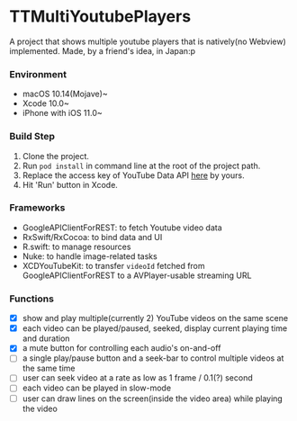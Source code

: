 # TTMultiYoutubePlayers
A project that shows multiple youtube players that is natively(no Webview) implemented. Made, by a friend's idea, in Japan:p

### Environment
* macOS 10.14(Mojave)~
* Xcode 10.0~
* iPhone with iOS 11.0~

### Build Step
1. Clone the project.
1. Run `pod install` in command line at the root of the project path.
1. Replace the access key of YouTube Data API [here](https://github.com/inexcii/TTMultiYoutubePlayers/blob/master/TTMultiYoutubePlayers/Constants.swift#L21) by yours.
1. Hit 'Run' button in Xcode.

### Frameworks
* GoogleAPIClientForREST: to fetch Youtube video data
* RxSwift/RxCocoa: to bind data and UI
* R.swift: to manage resources
* Nuke: to handle image-related tasks
* XCDYouTubeKit: to transfer `videoId` fetched from GoogleAPIClientForREST to a AVPlayer-usable streaming URL

### Functions
- [X] show and play multiple(currently 2) YouTube videos on the same scene
- [X] each video can be played/paused, seeked, display current playing time and duration
- [X] a mute button for controlling each audio's on-and-off
- [ ] a single play/pause button and a seek-bar to control multiple videos at the same time
- [ ] user can seek video at a rate as low as 1 frame / 0.1(?) second
- [ ] each video can be played in slow-mode
- [ ] user can draw lines on the screen(inside the video area) while playing the video
